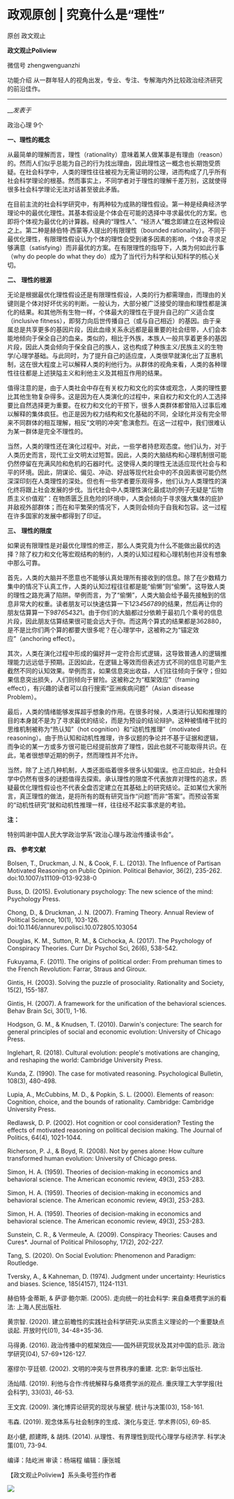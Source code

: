 

#  政观原创 | 究竟什么是“理性”

原创 政文观止 

**政文观止Poliview** 

微信号 zhengwenguanzhi

功能介绍 从一群年轻人的视角出发，专业、专注、专解海内外比较政治经济研究的前沿佳作。

____

___发表于_

政治心理 9个

  

  

  

**一、理性的概念**  

  

从最简单的理解而言，理性（rationality）意味着某人做某事是有理由（reason）的。然而人们似乎总能为自己的行为找出理由，因此理性这一概念也长期饱受质疑。在社会科学中，人类的理性往往被视为无需证明的公理，进而构成了几乎所有社会科学理论的根基。然而事实上，不同学者对于理性的理解千差万别，这就使得很多社会科学理论无法对话甚至彼此矛盾。

  

在目前主流的社会科学研究中，有两种较为成熟的理性假设。第一种是经典经济学理论中的最优化理性。其基本假设是个体会在可能的选择中寻求最优化的方案。也即将个体视为最优化的计算器。经典的“理性人”、“经济人”概念即建立在这种假设之上。第二种是赫伯特·西蒙等人提出的有限理性（bounded
rationality）。不同于最优化理性，有限理性假设认为个体的理性会受到诸多因素的影响，个体会寻求足够满意（satisfying）而非最优的方案。在有限理性的指导下，人类为何如此行事（why
do people do what they do）成为了当代行为科学和认知科学的核心关切。

  

  

 **二、** **理性的根源**

  

无论是根据最优化理性假设还是有限理性假设，人类的行为都需理由，而理由的关键则是个体对好坏优劣的判断。一般认为，大部分被广泛接受的理由和理性都是演化的结果。和其他所有生物一样，个体最大的理性在于提升自己的广义适合度（inclusive
fitness），即努力向后世传播自己（或与自己相近）的基因。由于亲属总是共享更多的基因片段，因此血缘关系永远都是最重要的社会纽带，人们会本能地倾向于保全自己的血亲。类似的，相比于外族，本族人一般共享着更多的基因片段，因此人类会倾向于保全自己的族人，这也构成了种族主义/民族主义的生物学/心理学基础。与此同时，为了提升自己的适应度，人类很早就演化出了互惠机制，这在很大程度上可以解释人类的利他行为。从群体的视角来看，人类的各种理性往往都是上述狭隘主义和利他主义及其相互作用的结果。

  

值得注意的是，由于人类社会中存在有关权力和文化的实体或观念，人类的理性要比其他生物复杂得多。这是因为在人类演化的过程中，来自权力和文化的人工选择要比自然选择更为重要。在权力和文化的干预下，很多人类群体都曾陷入过事后难以解释的集体疯狂。也正是因为权力结构和文化基础的不同，全球化并没有完全带来不同群体的相互理解，相反“文明的冲突”愈演愈烈。在这一过程中，我们很难认为某一群体是完全不理性的。

  

当然，人类的理性还在演化过程中。对此，一些学者持悲观态度。他们认为，对于人类历史而言，现代工业文明太过短暂。因此，人类的大脑结构和心理机制很可能仍然停留在充满风险和危机的石器时代。这使得人类的理性无法适应现代社会与和平的环境。因此，阴谋论、偏见、冲动、好战等现代社会中的不良因素很可能仍然深深印刻在人类理性的深处。但也有一些学者要乐观得多，他们认为人类理性的演化终将跟上社会发展的步伐。当代社会中人类理性演化最成功的例子无疑是“后物质主义价值观”：在物质匮乏且危险的环境中，人类会倾向于寻求强大集体的庇护并敌视外部群体；而在和平繁荣的情况下，人类则会倾向于自我和包容。这一过程在许多国家的发展中都得到了印证。

  

  

 **三、** **理性的限度**

  

如果说有限理性是对最优化理性的修正，那么人类究竟为什么不能做出最优的选择？除了权力和文化等宏观结构的制约，人类的认知过程和心理机制也并没有想象中那么可靠。

  

首先，人类的大脑并不愿意也不能够认真处理所有接收到的信息。除了在少数精力集中的情况下认真工作，人类的认知过程往往都是能“偷懒”则“偷懒”。这导致人类的理性之路充满了陷阱。举例而言，为了“偷懒”，人类大脑会给予最先接触到的信息非常大的权重。读者朋友可以快速估算一下1*2*3*4*5*6*7*8*9的结果，然后再让你的朋友估算算一下9*8*7*6*5*4*3*2*1。由于你们的大脑都过分依赖于最初几个乘号的信息片段，因此朋友估算结果很可能会远大于你。而这两个算式的结果都是362880，是不是比你们两个算的都要大很多呢？在心理学中，这被称之为“锚定效应”（anchoring
effect）。

  

其次，人类在演化过程中形成的偏好并一定符合形式逻辑，这导致普通人的逻辑推理能力远远低于预期。正因如此，在逻辑上等效而但表述方式不同的信息可能产生截然不同的认知效果。举例而言，如果信息突出收益，人们往往倾向于保守；但如果信息突出损失，人们则倾向于冒险。这被称之为“框架效应”（framing
effect），有兴趣的读者可以自行搜索“亚洲疾病问题”（Asian disease Problem）。

  

最后，人类的情绪能够发挥超乎想象的作用。在很多时候，人类进行认知和推理的目的本身就不是为了寻求最优的结论，而是为预设的结论辩护。这种被情绪干扰的思维机制被称为“热认知”（hot
cognition）和“动机性推理”（motivated
reasoning）。由于热认知和动机性推理，许多议题的争论并不基于证据和逻辑，而争论的某一方或多方很可能已经提前放弃了理性，因此也就不可能取得共识。在此，笔者很想举近期的例子，然而理性并不允许。

  

当然，除了上述几种机制，人类还面临着很多很多认知偏误。也正应如此，社会科学中仍然有很多的谜题值得去探索。承认理性的限度不代表放弃对理性的追求，质疑最优化理性假设也不代表全盘否定建立在其基础上的研究结论。正如某位大家所言，真正理性的做法，是将所有的既有研究当作“问题”而非“答案”。而预设答案的“动机性研究”就和动机性推理一样，往往经不起实事求是的考验。

  

 **注：**

特别鸣谢中国人民大学政治学系“政治心理与政治传播读书会”。

  

  

 **四、** **参考文献**

  

Bolsen, T., Druckman, J. N., & Cook, F. L. (2013). The Influence of Partisan
Motivated Reasoning on Public Opinion. Political Behavior, 36(2), 235-262.
doi:10.1007/s11109-013-9238-0

Buss, D. (2015). Evolutionary psychology: The new science of the mind:
Psychology Press.

Chong, D., & Druckman, J. N. (2007). Framing Theory. Annual Review of
Political Science, 10(1), 103-126.
doi:10.1146/annurev.polisci.10.072805.103054

Douglas, K. M., Sutton, R. M., & Cichocka, A. (2017). The Psychology of
Conspiracy Theories. Curr Dir Psychol Sci, 26(6), 538-542.

Fukuyama, F. (2011). The origins of political order: From prehuman times to
the French Revolution: Farrar, Straus and Giroux.

Gintis, H. (2003). Solving the puzzle of prosociality. Rationality and
Society, 15(2), 155-187.

Gintis, H. (2007). A framework for the unification of the behavioral sciences.
Behav Brain Sci, 30(1), 1-16.

Hodgson, G. M., & Knudsen, T. (2010). Darwin's conjecture: The search for
general principles of social and economic evolution: University of Chicago
Press.

Inglehart, R. (2018). Cultural evolution: people's motivations are changing,
and reshaping the world: Cambridge University Press.

Kunda, Z. (1990). The case for motivated reasoning. Psychological Bulletin,
108(3), 480-498.

Lupia, A., McCubbins, M. D., & Popkin, S. L. (2000). Elements of reason:
Cognition, choice, and the bounds of rationality. Cambridge: Cambridge
University Press.

Redlawsk, D. P. (2002). Hot cognition or cool consideration? Testing the
effects of motivated reasoning on political decision making. The Journal of
Politics, 64(4), 1021-1044.

Richerson, P. J., & Boyd, R. (2008). Not by genes alone: How culture
transformed human evolution: University of Chicago press.

Simon, H. A. (1959). Theories of decision-making in economics and behavioral
science. The American economic review, 49(3), 253-283.

Simon, H. A. (1959). Theories of decision-making in economics and behavioral
science. The American economic review, 49(3), 253-283.

Simon, H. A. (1959). Theories of decision-making in economics and behavioral
science. The American economic review, 49(3), 253-283.

Sunstein, C. R., & Vermeule, A. (2009). Conspiracy Theories: Causes and
Cures*. Journal of Political Philosophy, 17(2), 202-227.

Tang, S. (2020). On Social Evolution: Phenomenon and Paradigm: Routledge.

Tversky, A., & Kahneman, D. (1974). Judgment under uncertainty: Heuristics and
biases. Science, 185(4157), 1124-1131.

赫伯特·金蒂斯, & 萨谬·鲍尔斯. (2005). 走向统一的社会科学: 来自桑塔费学派的看法: 上海人民出版社.

黄宗智. (2020). 建立前瞻性的实践社会科学研究:从实质主义理论的一个重要缺点谈起. 开放时代(01), 34-48+35-36.

马得勇. (2016). 政治传播中的框架效应——国外研究现状及其对中国的启示. 政治学研究(04), 57-69+126-127.

塞缪尔·亨廷顿. (2002). 文明的冲突与世界秩序的重建. 北京: 新华出版社.

汤灿晴. (2019). 利他与合作:传统解释与桑塔费学派的观点. 重庆理工大学学报(社会科学), 33(03), 46-53.

王文宾. (2009). 演化博弈论研究的现状与展望. 统计与决策(03), 158-161.

韦森. (2019). 观念体系与社会制序的生成、演化与变迁. 学术界(05), 69-85.

赵小健, 颜建晔, & 胡炜. (2014). 从理性、有界理性到现代心理学与经济学. 科学决策(01), 73-94.

  

编译：陆屹洲 审读：杨端程 编辑：康张城

【政文观止Poliview】系头条号签约作者

  

![](/images/326/2.jpeg)

  

